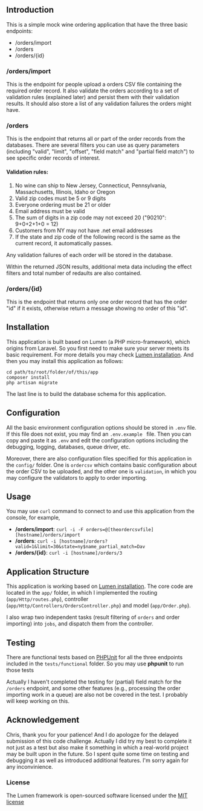 ## Introduction
This is a simple mock wine ordering application that have the three basic endpoints:

* /orders/import
* /orders
* /orders/{id}

### /orders/import
This is the endpoint for people upload a orders CSV file containing the required order record. It also validate the orders according to 
a set of validation rules (explained later) and persist them with their validation results. It should also store a list of any validation failures the orders might have.

### /orders
This is the endpoint that returns all or part of the order records from the databases. There are several filters you can use as query parameters (including "valid", "limit", "offset", "field match" and "partial field match") to see specific order records of interest.

#### Validation rules:
1. No wine can ship to New Jersey, Connecticut, Pennsylvania, Massachusetts,
Illinois, Idaho or Oregon
2. Valid zip codes must be 5 or 9 digits
3. Everyone ordering must be 21 or older
4. Email address must be valid
5. The sum of digits in a zip code may not exceed 20 ("90210": 9+0+2+1+0 = 12)
6. Customers from NY may not have .net email addresses
7. If the state and zip code of the following record is the same as the 
current record, it automatically passes.

Any validation failures of each order will be stored in the database.

Within the returned JSON results, additional meta data including the effect filters and total number of redaults are also contained. 

### /orders/{id}
This is the endpoint that returns only one order record that has the order "id" if it exists, otherwise return a message showing no order of this "id".

## Installation
This application is built based on Lumen (a PHP micro-framework), which origins from Laravel. So you first need to make sure your server meets its basic requirement. For more details you may check [Lumen installation](http://lumen.laravel.com/docs). And then you may install this application as follows:

    cd path/to/root/folder/of/this/app
    composer install
    php artisan migrate

The last line is to build the database schema for this application. 

## Configuration
All the basic environment configuration options should be stored in `.env` file. If this file does not exist, you may find an `.env.example ` file. Then you can copy and paste it as `.env` and edit the configuration options including the debugging, logging, databases, queue driver, etc.

Moreover, there are also configuration files specified for this application in the `config/` folder. One is `ordercsv` which contains basic configuration about the order CSV to be uploaded, and the other one is `validation`, in which you may configure the validators to apply to order importing.

## Usage
You may use `curl` command to connect to and use this application from the console, for example,

* **/orders/import**: `curl -i -F orders=@[theordercsvfile] [hostname]/orders/import`
* **/orders**: `curl -i [hostname]/orders?valid=1&limit=30&state=ny$name_partial_match=Dav`
* **/orders/{id}**: `curl -i [hostname]/orders/3`

## Application Structure
This application is working based on [Lumen installation](http://lumen.laravel.com/). The core code are located in the `app/` folder, in which I implemented the routing (`app/Http/routes.php`), controller (`app/Http/Controllers/OrdersController.php`) and model (`app/Order.php`).

I also wrap two independent tasks (result filtering of `orders` and order importing) into `jobs`, and dispatch them from the controller.

## Testing
There are functional tests based on [PHPUnit](https://phpunit.de/) for all the three endpoints included in the `tests/functional` folder. So you may use **phpunit** to run those tests

Actually I haven't completed the testing for (partial) field match for the `/orders` endpoint, and some other features (e.g., processing the order importing work in a queue) are also not be covered in the test. I probably will keep working on this.

## Acknowledgement
Chris, thank you for your patience! And I do apologze for the delayed submission of this code challenge. Actually I did try my best to complete it not just as a test but also make it something in which a real-world project may be built upon in the future. So I spent quite some time on testing and debugging it as well as introduced additional features. I'm sorry again for any inconvinience.
  

### License

The Lumen framework is open-sourced software licensed under the [MIT license](http://opensource.org/licenses/MIT)
